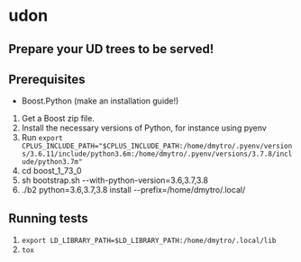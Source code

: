 # udon
## Prepare your UD trees to be served!

## Prerequisites
* Boost.Python (make an installation guide!)
1. Get a Boost zip file.
2. Install the necessary versions of Python, for instance using pyenv
3. Run `export CPLUS_INCLUDE_PATH="$CPLUS_INCLUDE_PATH:/home/dmytro/.pyenv/versions/3.6.11/include/python3.6m:/home/dmytro/.pyenv/versions/3.7.8/include/python3.7m"`
4. cd boost_1_73_0
5. sh bootstrap.sh --with-python-version=3.6,3.7,3.8
6. ./b2 python=3.6,3.7,3.8 install --prefix=/home/dmytro/.local/

## Running tests
1. `export LD_LIBRARY_PATH=$LD_LIBRARY_PATH:/home/dmytro/.local/lib`
2. `tox`